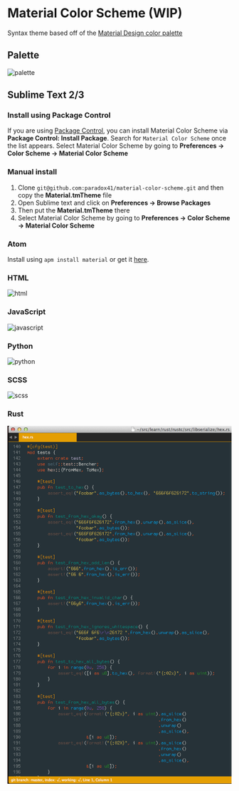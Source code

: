 # Material Color Scheme (WIP)

Syntax theme based off of the [Material Design color palette](http://www.google.com/design/spec/style/color.html)

## Palette

![palette](https://raw.githubusercontent.com/paradox41/material-color-scheme/master/images/material-palette.png)

## Sublime Text 2/3

### Install using Package Control

If you are using [Package Control](https://sublime.wbond.net/), you can
install Material Color Scheme via **Package Control: Install Package**. Search for `Material Color Scheme` once the list appears. Select Material Color Scheme by going to **Preferences -> Color Scheme -> Material Color Scheme**

### Manual install

1.  Clone `git@github.com:paradox41/material-color-scheme.git` and then copy the **Material.tmTheme** file
2.	Open Sublime text and click on **Preferences -> Browse Packages**
3.	Then put the **Material.tmTheme** there
4.	Select Material Color Scheme by going to **Preferences -> Color Scheme -> Material Color Scheme**

### Atom

Install using `apm install material` or get it [here](https://atom.io/themes/material).

### HTML

![html](https://raw.githubusercontent.com/paradox41/material-color-scheme/master/images/HTML.png)

### JavaScript

![javascript](https://raw.githubusercontent.com/paradox41/material-color-scheme/master/images/JavaScript.png)

### Python

![python](https://raw.githubusercontent.com/paradox41/material-color-scheme/master/images/Python.png)

### SCSS

![scss](https://raw.githubusercontent.com/paradox41/material-color-scheme/master/images/SCSS.png)

### Rust

![rust](./images/rust-material-screenshot.png)

